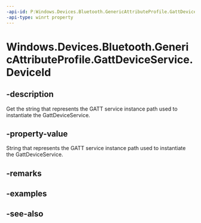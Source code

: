 ----api-id: P:Windows.Devices.Bluetooth.GenericAttributeProfile.GattDeviceService.DeviceId
-api-type: winrt property
---<!-- Property syntaxpublic string DeviceId { get; }--># Windows.Devices.Bluetooth.GenericAttributeProfile.GattDeviceService.DeviceId## -descriptionGet the string that represents the GATT service instance path used to instantiate the GattDeviceService.## -property-valueString that represents the GATT service instance path used to instantiate the GattDeviceService.## -remarks## -examples## -see-also